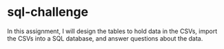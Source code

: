 # sql-challenge
In this assignment, I will design the tables to hold data in the CSVs, import the CSVs into a SQL database, and answer questions about the data.
